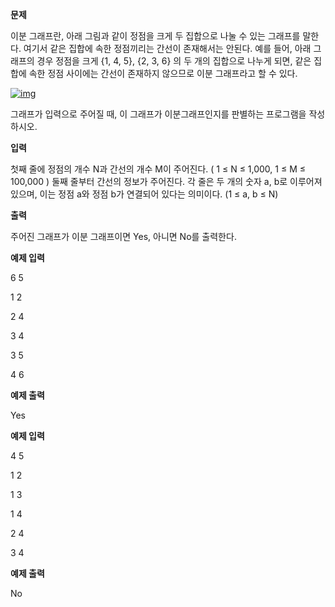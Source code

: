 **문제**

이분 그래프란, 아래 그림과 같이 정점을 크게 두 집합으로 나눌 수 있는 그래프를 말한다. 여기서 같은 집합에 속한 정점끼리는 간선이 존재해서는 안된다. 예를 들어, 아래 그래프의 경우 정점을 크게 {1, 4, 5}, {2, 3, 6} 의 두 개의 집합으로 나누게 되면, 같은 집합에 속한 정점 사이에는 간선이 존재하지 않으므로 이분 그래프라고 할 수 있다.

[![img](https://postfiles.pstatic.net/MjAxOTEwMThfMjI1/MDAxNTcxNDA4Nzc2NTkw.8m_swDUuCyMyngEwTjngA4TXfGGq0dmUun4YlPccJHUg.14opONHqr1oHghU8hBzcKIZRVThEEp8bJOPcxV9HJBAg.PNG.dhsin0468/image.png?type=w773)](https://blog.naver.com/PostView.nhn?blogId=dhsin0468&logNo=221681988120&categoryNo=42&parentCategoryNo=0&viewDate=&currentPage=1&postListTopCurrentPage=1&from=postList&userTopListOpen=true&userTopListCount=5&userTopListManageOpen=false&userTopListCurrentPage=1#)

그래프가 입력으로 주어질 때, 이 그래프가 이분그래프인지를 판별하는 프로그램을 작성하시오.

 

**입력**

첫째 줄에 정점의 개수 N과 간선의 개수 M이 주어진다. ( 1 ≤ N ≤ 1,000, 1 ≤ M ≤ 100,000 ) 둘째 줄부터 간선의 정보가 주어진다. 각 줄은 두 개의 숫자 a, b로 이루어져 있으며, 이는 정점 a와 정점 b가 연결되어 있다는 의미이다. (1 ≤ a, b ≤ N)

 

**출력**

주어진 그래프가 이분 그래프이면 Yes, 아니면 No를 출력한다.

 

**예제 입력**

6 5

1 2

2 4

3 4

3 5

4 6

**예제 출력**

Yes

 

**예제 입력**

4 5

1 2

1 3

1 4

2 4

3 4

**예제 출력**

No